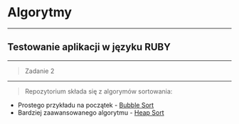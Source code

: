 # Algorytmy
---
## Testowanie aplikacji w języku RUBY
---
> Zadanie 2

***
> Repozytorium składa się z algorymów sortowania:
 * Prostego przykładu na początek - [Bubble Sort](lib/bubble_sort.rb)
 * Bardziej zaawansowanego algorytmu - [Heap Sort](lib/heap_sort.rb)
